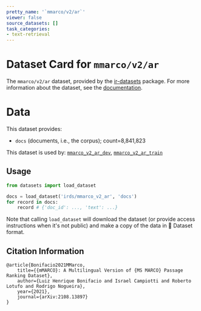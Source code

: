 ```yaml
---
pretty_name: '`mmarco/v2/ar`'
viewer: false
source_datasets: []
task_categories:
- text-retrieval
---
```


# Dataset Card for `mmarco/v2/ar`

The `mmarco/v2/ar` dataset, provided by the [ir-datasets](https://ir-datasets.com/) package.
For more information about the dataset, see the [documentation](https://ir-datasets.com/mmarco#mmarco/v2/ar).

# Data

This dataset provides:
 - `docs` (documents, i.e., the corpus); count=8,841,823


This dataset is used by: [`mmarco_v2_ar_dev`](https://huggingface.co/datasets/irds/mmarco_v2_ar_dev), [`mmarco_v2_ar_train`](https://huggingface.co/datasets/irds/mmarco_v2_ar_train)


## Usage

```python
from datasets import load_dataset

docs = load_dataset('irds/mmarco_v2_ar', 'docs')
for record in docs:
    record # {'doc_id': ..., 'text': ...}

```

Note that calling `load_dataset` will download the dataset (or provide access instructions when it's not public) and make a copy of the
data in 🤗 Dataset format.

## Citation Information

```
@article{Bonifacio2021MMarco,
    title={{mMARCO}: A Multilingual Version of {MS MARCO} Passage Ranking Dataset},
    author={Luiz Henrique Bonifacio and Israel Campiotti and Roberto Lotufo and Rodrigo Nogueira},
    year={2021},
    journal={arXiv:2108.13897}
}
```
